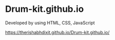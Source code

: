 # Drum-kit.github.io
Developed by using HTML, CSS, JavaScript

https://therishabhdixit.github.io/Drum-kit.github.io/
